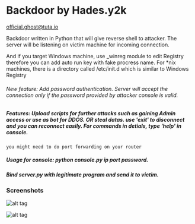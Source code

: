 Backdoor by **Hades.y2k**
=========================
[official.ghost@tuta.io](mailto:official.ghost@tuta.io)

Backdoor written in Python that will give reverse shell to attacker. The server will be listening on victim machine for incoming connection.

And if you target Windows machine, use _winreg module to edit Registry therefore you can add auto run key with fake procress name. For *nix machines, there is a directory called /etc/init.d which is similar to Windows Registry

###### New feature: Add password authentication. Server will accept the connection only if the password provided by attacker console is valid.

##### Features: Upload scripts for further attacks such as gaining Admin access or use as bot for DDOS. OR steal datas. use 'exit' to disconnect and you can reconnect easily. For commands in detials, type 'help' in console.

```
you might need to do port forwarding on your router
```

##### Usage for console: python console.py ip port password.

##### Bind server.py with legitimate program and send it to victim.

### Screenshots

![alt tag](http://i.imgur.com/IctitpY.png)

![alt tag](http://i.imgur.com/nkt38x0.png)
